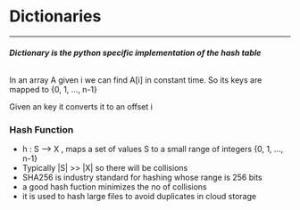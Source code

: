 # Dictionaries
***
###### **Dictionary is the python specific implementation of the hash table**
In an array A given i we can find A[i] in constant time. So its keys are mapped to {0, 1, ..., n-1}

Given an key it converts it to an offset i

### Hash Function
* h : S --> X , maps a set of values S to a small range of integers {0, 1, ..., n-1}
* Typically |S| >> |X| so there will be collisions
* SHA256 is industry standard for hashing whose range is 256 bits
* a good hash fuction minimizes the no of collisions
* it is used to hash large files to avoid duplicates in cloud storage

